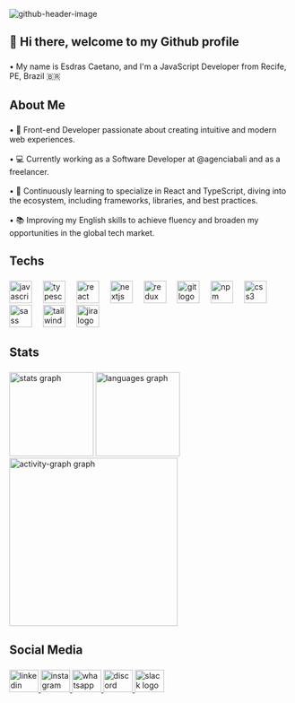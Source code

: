 
![github-header-image](https://github.com/user-attachments/assets/f63fa51e-5b6a-4266-9cf6-1285945f060a)

<h2 align="left">👋 Hi there, welcome to my Github profile</h2>

###

<p align="left">• My name is Esdras Caetano, and I'm a JavaScript Developer from Recife, PE, Brazil 🇧🇷</p>

###

<h2 align="left">About Me</h2>

###

<p align="left">• 🚀 Front-end Developer passionate about creating intuitive and modern web experiences.<br><br>• 💻 Currently working as a Software Developer at @agenciabali and as a freelancer.<br><br>• 🌱 Continuously learning to specialize in React and TypeScript, diving into the ecosystem, including frameworks, libraries, and best practices.<br><br>• 📚 Improving my English skills to achieve fluency and broaden my opportunities in the global tech market.</p>

###

<h2 align="left">Techs</h2>

###

<div align="left">
  <img src="https://skillicons.dev/icons?i=js" height="40" alt="javascript logo"  />
  <img width="12" />
  <img src="https://skillicons.dev/icons?i=ts" height="40" alt="typescript logo"  />
  <img width="12" />
  <img src="https://skillicons.dev/icons?i=react" height="40" alt="react logo"  />
  <img width="12" />
  <img src="https://skillicons.dev/icons?i=nextjs" height="40" alt="nextjs logo"  />
  <img width="12" />
  <img src="https://skillicons.dev/icons?i=redux" height="40" alt="redux logo"  />
  <img width="12" />
  <img src="https://skillicons.dev/icons?i=git" height="40" alt="git logo"  />
  <img width="12" />
  <img src="https://cdn.jsdelivr.net/gh/devicons/devicon/icons/npm/npm-original-wordmark.svg" height="40" alt="npm logo"  />
  <img width="12" />
  <img src="https://skillicons.dev/icons?i=css" height="40" alt="css3 logo"  />
  <img width="12" />
  <img src="https://skillicons.dev/icons?i=sass" height="40" alt="sass logo"  />
  <img width="12" />
  <img src="https://skillicons.dev/icons?i=tailwind" height="40" alt="tailwindcss logo"  />
  <img width="12" />
  <img src="https://cdn.simpleicons.org/jira/0052CC" height="40" alt="jira logo"  />
</div>

###

<h2 align="left">Stats</h2>

###

<div align="left">
  <img src="https://github-readme-stats.vercel.app/api?username=EsdrasCaetano&hide_title=false&hide_rank=false&show_icons=true&include_all_commits=true&count_private=true&disable_animations=false&theme=nord&locale=en&hide_border=true&order=1" height="150" alt="stats graph"  />
  <img src="https://github-readme-stats.vercel.app/api/top-langs?username=EsdrasCaetano&locale=en&hide_title=false&layout=compact&card_width=320&langs_count=6&theme=nord&hide_border=true&order=2" height="150" alt="languages graph"  />
  <img src="https://github-readme-activity-graph.vercel.app/graph?username=EsdrasCaetano&radius=16&theme=nord&area=true&order=5&hide_border=true" height="300" alt="activity-graph graph"  />
</div>

###

###

<h2 align="left">Social Media</h2>

###

<div align="left">
  <a href="https://www.linkedin.com/in/esdrascaetano/" target="_blank">
    <img src="https://raw.githubusercontent.com/maurodesouza/profile-readme-generator/master/src/assets/icons/social/linkedin/default.svg" width="52" height="40" alt="linkedin logo"  />
  </a>
  <a href="https://www.instagram.com/esdrascsouza7/" target="_blank">
    <img src="https://raw.githubusercontent.com/maurodesouza/profile-readme-generator/master/src/assets/icons/social/instagram/default.svg" width="52" height="40" alt="instagram logo"  />
  </a>
  <a href="https://wa.me/5581997854703" target="_blank">
    <img src="https://raw.githubusercontent.com/maurodesouza/profile-readme-generator/master/src/assets/icons/social/whatsapp/default.svg" width="52" height="40" alt="whatsapp logo"  />
  </a>
  <a href="https://discord.com/users/796354374946258965" target="_blank">
    <img src="https://raw.githubusercontent.com/maurodesouza/profile-readme-generator/master/src/assets/icons/social/discord/default.svg" width="52" height="40" alt="discord logo"  />
  </a>
  <a href="https://react-brasil.slack.com/team/UPK7M17LH" target="_blank">
    <img src="https://raw.githubusercontent.com/maurodesouza/profile-readme-generator/master/src/assets/icons/social/slack/default.svg" width="52" height="40" alt="slack logo"  />
  </a>
</div>

###
